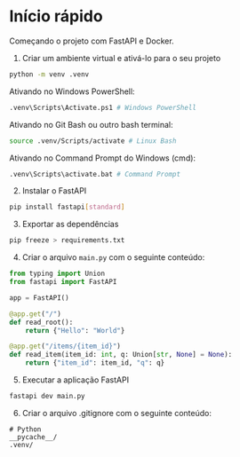# Início rápido

Começando o projeto com FastAPI e Docker.

1. Criar um ambiente virtual e ativá-lo para o seu projeto

```bash
python -m venv .venv
```
Ativando no Windows PowerShell:

```bash
.venv\Scripts\Activate.ps1 # Windows PowerShell
```

Ativando no Git Bash ou outro bash terminal:
```bash
source .venv/Scripts/activate # Linux Bash
```

Ativando no Command Prompt do Windows (cmd):
```bash
.venv\Scripts\activate.bat # Command Prompt
```

2. Instalar o FastAPI

```bash
pip install fastapi[standard]
```

3. Exportar as dependências

```bash
pip freeze > requirements.txt
```

4. Criar o arquivo `main.py` com o seguinte conteúdo:

```python
from typing import Union
from fastapi import FastAPI

app = FastAPI()

@app.get("/")
def read_root():
    return {"Hello": "World"}

@app.get("/items/{item_id}")
def read_item(item_id: int, q: Union[str, None] = None):
    return {"item_id": item_id, "q": q}
```

5. Executar a aplicação FastAPI

```bash
fastapi dev main.py
```

6. Criar o arquivo .gitignore com o seguinte conteúdo:
```
# Python
__pycache__/
.venv/
```
